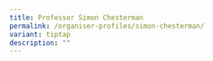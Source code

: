 ```yaml
---
title: Professor Simon Chesterman
permalink: /organiser-profiles/simon-chesterman/
variant: tiptap
description: ""
---
```

